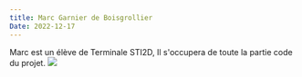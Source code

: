 ```yaml
---
title: Marc Garnier de Boisgrollier
Date: 2022-12-17
---
```

Marc est un élève de Terminale STI2D, 
Il s'occupera de toute la partie code du projet.
![](https://doc1.ecoledirecte.com/PhotoEleves/0260907V_356d6768424733774d3259/7257754a7267.jpg)

